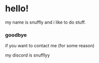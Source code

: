 # hello!

my name is snuffly and i like to do stuff.

### goodbye

if you want to contact me (for some reason)

my discord is snufflyy
